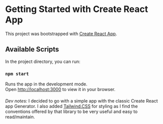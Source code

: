 # Getting Started with Create React App

This project was bootstrapped with [Create React App](https://github.com/facebook/create-react-app).

## Available Scripts

In the project directory, you can run:

### `npm start`

Runs the app in the development mode.\
Open [http://localhost:3000](http://localhost:3000) to view it in your browser.

####
*Dev notes:* 
I decided to go with a simple app with the classic Create React app Generator. 
I also added [Tailwind.CSS](https://tailwindcss.com/) for styling as I find the conventions offered by that library to be very useful and easy to read/maintain. 
